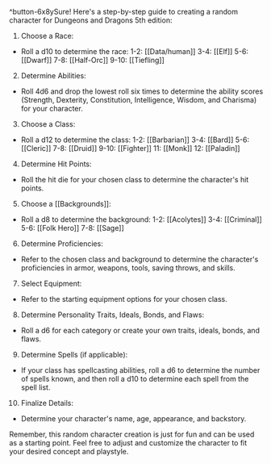 
^button-6x8ySure! Here's a step-by-step guide to creating a random character for Dungeons and Dragons 5th edition:

1. Choose a Race:
- Roll a d10 to determine the race: 
   1-2: [[Data/human]]
   3-4: [[Elf]]
   5-6: [[Dwarf]]
   7-8: [[Half-Orc]]
   9-10: [[Tiefling]]

2. Determine Abilities:
- Roll 4d6 and drop the lowest roll six times to determine the ability scores (Strength, Dexterity, Constitution, Intelligence, Wisdom, and Charisma) for your character.

3. Choose a Class:
- Roll a d12 to determine the class:
   1-2: [[Barbarian]]
   3-4: [[Bard]]
   5-6: [[Cleric]]
   7-8: [[Druid]]
   9-10: [[Fighter]]
   11: [[Monk]]
   12: [[Paladin]]

4. Determine Hit Points:
- Roll the hit die for your chosen class to determine the character's hit points.

5. Choose a [[Backgrounds]]:
- Roll a d8 to determine the background:
   1-2: [[Acolytes]]
   3-4: [[Criminal]]
   5-6: [[Folk Hero]]
   7-8: [[Sage]]

6. Determine Proficiencies:
- Refer to the chosen class and background to determine the character's proficiencies in armor, weapons, tools, saving throws, and skills.

7. Select Equipment:
- Refer to the starting equipment options for your chosen class.

8. Determine Personality Traits, Ideals, Bonds, and Flaws:
- Roll a d6 for each category or create your own traits, ideals, bonds, and flaws.

9. Determine Spells (if applicable):
- If your class has spellcasting abilities, roll a d6 to determine the number of spells known, and then roll a d10 to determine each spell from the spell list.

10. Finalize Details:
- Determine your character's name, age, appearance, and backstory.

Remember, this random character creation is just for fun and can be used as a starting point. Feel free to adjust and customize the character to fit your desired concept and playstyle.